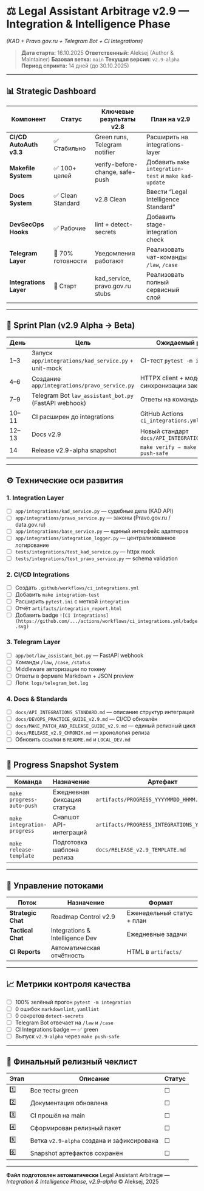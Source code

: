 # ⚖️ Legal Assistant Arbitrage v2.9 — Integration & Intelligence Phase

_(KAD + Pravo.gov.ru + Telegram Bot + CI Integrations)_

> **Дата старта:** 16.10.2025
> **Ответственный:** Aleksej (Author & Maintainer)
> **Базовая ветка:** `main`
> **Текущая версия:** `v2.9-alpha`
> **Период спринта:** 14 дней (до 30.10.2025)

---

## 📊 Strategic Dashboard

| Компонент               | Статус            | Ключевые результаты v2.8        | План на v2.9                                         |
| ----------------------- | ----------------- | ------------------------------- | ---------------------------------------------------- |
| **CI/CD AutoAuth v3.3** | ✅ Стабильно      | Green runs, Telegram notifier   | Расширить на integrations-layer                      |
| **Makefile System**     | ✅ 100+ целей     | verify-before-change, safe-push | Добавить `make integration-test` и `make kad-update` |
| **Docs System**         | ✅ Clean Standard | v2.8 Clean                      | Ввести “Legal Intelligence Standard”                 |
| **DevSecOps Hooks**     | ✅ Рабочие        | lint + detect-secrets           | Добавить stage-integration check                     |
| **Telegram Layer**      | 🧩 70% готовности | Уведомления работают            | Реализовать чат-команды `/law`, `/case`              |
| **Integrations Layer**  | 🚧 Старт          | kad_service, pravo.gov.ru stubs | Реализовать полный сервисный слой                    |

---

## 🎯 Sprint Plan (v2.9 Alpha → Beta)

| День  | Цель                                                  | Ожидаемый результат                                |
| ----- | ----------------------------------------------------- | -------------------------------------------------- |
| 1–3   | Запуск `app/integrations/kad_service.py` + unit-mock  | CI-тест `pytest -m integration` ✅                 |
| 4–6   | Создание `app/integrations/pravo_service.py`          | HTTPX client + модель синхронизации законов        |
| 7–9   | Telegram Bot `law_assistant_bot.py` (FastAPI webhook) | Ответы на команды `/law`, `/case`                  |
| 10–11 | CI расширен до integrations                           | GitHub Actions `ci_integrations.yml`               |
| 12–13 | Docs v2.9                                             | Новый стандарт `docs/API_INTEGRATIONS_STANDARD.md` |
| 14    | Release v2.9-alpha snapshot                           | `make verify → make release → make push-safe`      |

---

## ⚙️ Технические оси развития

### 1. Integration Layer

- [ ] `app/integrations/kad_service.py` — судебные дела (KAD API)
- [ ] `app/integrations/pravo_service.py` — законы (Pravo.gov.ru / data.gov.ru)
- [ ] `app/integrations/base_service.py` — единый интерфейс адаптеров
- [ ] `app/integrations/integration_logger.py` — централизованное логирование
- [ ] `tests/integrations/test_kad_service.py` — httpx mock
- [ ] `tests/integrations/test_pravo_service.py` — schema validation

### 2. CI/CD Integrations

- [ ] Создать `.github/workflows/ci_integrations.yml`
- [ ] Добавить `make integration-test`
- [ ] Расширить `pytest.ini` с меткой `integration`
- [ ] Отчёт `artifacts/integration_report.html`
- [ ] Добавить badge `![CI Integrations](https://github.com/.../actions/workflows/ci_integrations.yml/badge.svg)`

### 3. Telegram Layer

- [ ] `app/bot/law_assistant_bot.py` — FastAPI webhook
- [ ] Команды `/law`, `/case`, `/status`
- [ ] Middleware авторизации по токену
- [ ] Ответы в формате Markdown + JSON preview
- [ ] Логи: `logs/telegram_bot.log`

### 4. Docs & Standards

- [ ] `docs/API_INTEGRATIONS_STANDARD.md` — описание структур интеграций
- [ ] `docs/DEVOPS_PRACTICE_GUIDE_v2.9.md` — CI/CD обновлён
- [ ] `docs/MAKE_PATCH_AND_RELEASE_GUIDE_v2.9.md` — единый релизный цикл
- [ ] `docs/RELEASE_v2.9_CHRONIK.md` — хронология релиза
- [ ] Обновить ссылки в `README.md` и `LOCAL_DEV.md`

---

## 🧩 Progress Snapshot System

| Команда                     | Назначение                  | Артефакт                                      |
| --------------------------- | --------------------------- | --------------------------------------------- |
| `make progress-auto-push`   | Ежедневная фиксация статуса | `artifacts/PROGRESS_YYYYMMDD_HHMM.md`         |
| `make integration-progress` | Снапшот API-интеграций      | `artifacts/PROGRESS_INTEGRATIONS_YYYYMMDD.md` |
| `make release-template`     | Подготовка шаблона релиза   | `docs/RELEASE_v2.9_TEMPLATE.md`               |

---

## 🧭 Управление потоками

| Поток              | Назначение                      | Формат                     |
| ------------------ | ------------------------------- | -------------------------- |
| **Strategic Chat** | Roadmap Control v2.9            | Еженедельный статус + план |
| **Tactical Chat**  | Integrations & Intelligence Dev | Ежедневные задачи          |
| **CI Reports**     | Автоматическая отчётность       | HTML в `artifacts/`        |

---

## 📈 Метрики контроля качества

- [ ] 100% зелёный прогон `pytest -m integration`
- [ ] 0 ошибок `markdownlint`, `yamllint`
- [ ] 0 секретов `detect-secrets`
- [ ] Telegram Bot отвечает на `/law` и `/case`
- [ ] CI Integrations badge — ✅ green
- [ ] Выпуск `v2.9-alpha` через `make push-safe`

---

## 📅 Финальный релизный чеклист

| Этап | Описание                                   | Статус |
| ---- | ------------------------------------------ | ------ |
| 1️⃣   | Все тесты green                            | ☐      |
| 2️⃣   | Документация обновлена                     | ☐      |
| 3️⃣   | CI прошёл на main                          | ☐      |
| 4️⃣   | Сформирован релизный пакет                 | ☐      |
| 5️⃣   | Ветка `v2.9-alpha` создана и зафиксирована | ☐      |
| 6️⃣   | Snapshot артефактов сохранён               | ☐      |

---

**Файл подготовлен автоматически**
Legal Assistant Arbitrage — _Integration & Intelligence Phase, v2.9-alpha_
© Aleksej, 2025
